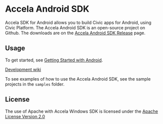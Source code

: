 Accela Android SDK
===========

Accela SDK for Android allows you to build Civic apps for Android, using Civic Platform. The Accela Android SDK is an open-source project on Github. The downloads are on the <a href="https://github.com/Accela-Inc/Android-SDK/releases">Accela Android SDK Release</a> page.

## Usage

To get started, see <a href="https://developer.accela.com/docs/index.htm#accela_construct_api_developers_guide/android_sdk/the_accela_android_sdk.htm">Getting Started with Android</a>.

<a href="https://github.com/Accela-Inc/Android-SDK/wiki/Getting-Started-Android-SDK">Development wiki</a>

To see examples of how to use the Accela Android SDK, see the sample projects in the <code>samples</code> folder.

## License

The use of Apache with Accela Windows SDK is licensed under the <a href="http://www.apache.org/licenses/LICENSE-2.0">Apache License Version 2.0</a>
